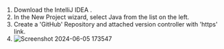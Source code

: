 1. Download the IntelliJ IDEA .
2. In the New Project wizard, select Java from the list on the left.
3. Create a 'GitHub' Repository and attached version controller with 'https' link.
4. ![Screenshot 2024-06-05 173547](https://github.com/farahNshammo/WordCounter/assets/68165049/bd2c0eaa-e96a-4c4c-92b5-5018b47f5d2a)

